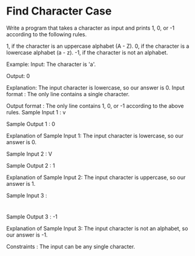 # Find Character Case

Write a program that takes a character as input and prints 1, 0, or -1 according to the following rules.


1, if the character is an uppercase alphabet (A - Z).
0, if the character is a lowercase alphabet (a - z).
-1, if the character is not an alphabet.


Example:
Input: The character is 'a'.

Output: 0

Explanation: The input character is lowercase, so our answer is 0.
Input format :
The only line contains a single character.


Output format :
The only line contains 1, 0, or -1 according to the above rules.
Sample Input 1 :
v


Sample Output 1 :
0


Explanation of Sample Input 1:
The input character is lowercase, so our answer is 0.


Sample Input 2 :
V


Sample Output 2 :
1


Explanation of Sample Input 2:
The input character is uppercase, so our answer is 1.


Sample Input 3 :
#


Sample Output 3 :
-1


Explanation of Sample Input 3:
The input character is not an alphabet, so our answer is -1.


Constraints :
The input can be any single character.